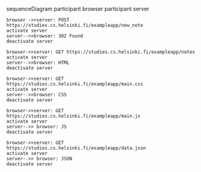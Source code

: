 sequenceDiagram
    participant browser
    participant server

    browser ->>server: POST https://studies.cs.helsinki.fi/exampleapp/new_note
    activate server
    server-->>browser: 302 Found
    deactivate server

    browser->>server: GET https://studies.cs.helsinki.fi/exampleapp/notes
    activate server
    server-->>browser: HTML
    deactivate server

    browser->>server: GET https://studies.cs.helsinki.fi/exampleapp/main.css
    activate server
    server-->>browser: CSS
    deactivate server

    browser->>server: GET https://studies.cs.helsinki.fi/exampleapp/main.js
    activate server
    server-->> browser: JS
    deactivate server

    browser->>server: GET https://studies.cs.helsinki.fi/exampleapp/data.json 
    activate server
    server-->> browser: JSON
    deactivate server